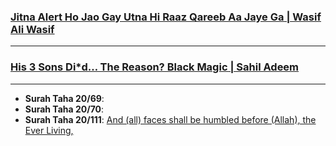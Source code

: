 ### [Jitna Alert Ho Jao Gay Utna Hi Raaz Qareeb Aa Jaye Ga | Wasif Ali Wasif](https://www.youtube.com/watch?v=vGtbeYo8ueo)

***

### [His 3 Sons Di*d… The Reason? Black Magic | Sahil Adeem](https://www.youtube.com/watch?v=dZjMoPGUyj4)

*** 

* __Surah Taha 20/69__: [](https://quranwbw.com/20#69)
* __Surah Taha 20/70__: [](https://quranwbw.com/20#70)
* __Surah Taha 20/111__: [And (all) faces shall be humbled before (Allah), the Ever Living,](https://quranwbw.com/20#111)
